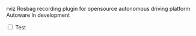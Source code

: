 rviz Rosbag recording plugin for opensource autonomous driving platform Autoware
In development

<label class="mdui-checkbox">
  <input type="checkbox"/>
  <i class="mdui-checkbox-icon"></i>
  Test
</label>
